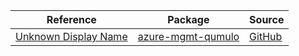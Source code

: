 | Reference | Package | Source |
|---|---|---|
|[Unknown Display Name](mgmt-qumulo-readme.md)|[azure-mgmt-qumulo](https://pypi.org/project/azure-mgmt-qumulo)|[GitHub](https://github.com/Azure/azure-sdk-for-python/blob/main/sdk/qumulo/azure-mgmt-qumulo)|
